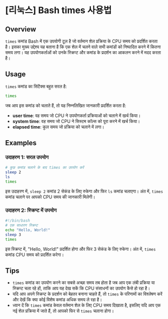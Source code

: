 # [리눅스] Bash times 사용법

## Overview
`times` कमांड Bash में एक उपयोगी टूल है जो वर्तमान शेल प्रक्रिया के CPU समय को प्रदर्शित करता है। इसका मुख्य उद्देश्य यह बताना है कि एक शेल में चलने वाले सभी कमांडों को निष्पादित करने में कितना समय लगा। यह उपयोगकर्ताओं को उनके स्क्रिप्ट और कमांड के प्रदर्शन का आकलन करने में मदद करता है।

## Usage
`times` कमांड का सिंटैक्स बहुत सरल है:

```bash
times
```

जब आप इस कमांड को चलाते हैं, तो यह निम्नलिखित जानकारी प्रदर्शित करता है:
- **user time**: वह समय जो CPU ने उपयोगकर्ता प्रक्रियाओं को चलाने में खर्च किया।
- **system time**: वह समय जो CPU ने सिस्टम कॉल्स को पूरा करने में खर्च किया।
- **elapsed time**: कुल समय जो प्रक्रिया को चलाने में लगा।

## Examples
### उदाहरण 1: सरल उपयोग
```bash
# कुछ कमांड चलाने के बाद times का उपयोग करें
sleep 2
ls
times
```
इस उदाहरण में, `sleep 2` कमांड 2 सेकंड के लिए रुकेगा और फिर `ls` कमांड चलाएगा। अंत में, `times` कमांड चलाने पर आपको CPU समय की जानकारी मिलेगी।

### उदाहरण 2: स्क्रिप्ट में उपयोग
```bash
#!/bin/bash
# एक साधारण स्क्रिप्ट
echo "Hello, World!"
sleep 3
times
```
इस स्क्रिप्ट में, "Hello, World!" प्रदर्शित होगा और फिर 3 सेकंड के लिए रुकेगा। अंत में, `times` कमांड CPU समय को प्रदर्शित करेगा।

## Tips
- `times` कमांड का उपयोग करने का सबसे अच्छा समय तब होता है जब आप एक लंबी प्रक्रिया या स्क्रिप्ट चला रहे हों, ताकि आप यह देख सकें कि CPU संसाधनों का उपयोग कैसे हो रहा है।
- यदि आप अपने स्क्रिप्ट के प्रदर्शन को बेहतर बनाना चाहते हैं, तो `times` के परिणामों का विश्लेषण करें और देखें कि क्या कोई विशेष कमांड अधिक समय ले रहा है।
- ध्यान दें कि `times` कमांड केवल वर्तमान शेल के लिए CPU समय दिखाता है, इसलिए यदि आप एक नई शेल प्रक्रिया में जाते हैं, तो आपको फिर से `times` चलाना होगा।
